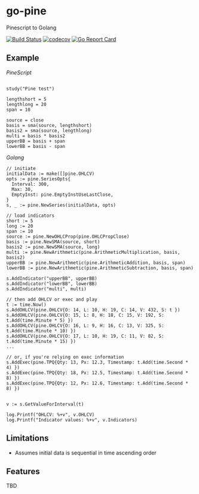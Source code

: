 # go-pine
Pinescript to Golang

[![Build Status](https://travis-ci.org/tsuz/go-pine.svg?branch=master)](https://travis-ci.org/tsuz/go-pine) 
[![codecov](https://codecov.io/gh/tsuz/go-pine/branch/master/graph/badge.svg)](https://codecov.io/gh/tsuz/go-pine)
[![Go Report Card](https://goreportcard.com/badge/tsuz/go-pine)](https://goreportcard.com/report/tsuz/go-pine) 


## Example

*PineScript*
```

study("Pine test")

lengthshort = 5
lengthlong = 20
span = 10

source = close
basis = sma(source, lengthshort)
basis2 = sma(source, lengthlong)
multi = basis * basis2
upperBB = basis + span
lowerBB = basis - span

```

*Golang*
```
// initiate
initialData := make([]pine.OHLCV)
opts := pine.SeriesOpts{
  Interval: 300,
  Max: 30,
  EmptyInst: pine.EmptyInstUseLastClose,
}
s, _ := pine.NewSeries(initialData, opts)

// load indicators
short := 5
long := 20
span := 10
source := pine.NewOHLCProp(pine.OHLCPropClose)
basis := pine.NewSMA(source, short)
basis2 := pine.NewSMA(source, long)
multi := pine.NewArithmetic(pine.ArithmeticMultiplication, basis, basis2)
upperBB := pine.NewArithmetic(pine.ArithmeticAddition, basis, span)
lowerBB := pine.NewArithmetic(pine.ArithmeticSubtraction, basis, span)

s.AddIndicator("upperBB", upperBB)
s.AddIndicator("lowerBB", lowerBB)
s.AddIndicator("multi", multi)

// then add OHLCV or exec and play
t := time.Now()
s.AddOHLCV(pine.OHLCV{O: 14, L: 10, H: 19, C: 14, V: 432, S: t })
s.AddOHLCV(pine.OHLCV{O: 15, L: 8, H: 18, C: 15, V: 192, S: t.Add(time.Minute * 5) })
s.AddOHLCV(pine.OHLCV{O: 16, L: 9, H: 16, C: 13, V: 325, S: t.Add(time.Minute * 10) })
s.AddOHLCV(pine.OHLCV{O: 17, L: 10, H: 19, C: 11, V: 82, S: t.Add(time.Minute * 15) })
...

// or, if you're relying on exec information
s.AddExec(pine.TPQ{Qty: 13, Px: 12.3, Timestamp: t.Add(time.Second * 4) })
s.AddExec(pine.TPQ{Qty: 18, Px: 12.5, Timestamp: t.Add(time.Second * 8) })
s.AddExec(pine.TPQ{Qty: 12, Px: 12.6, Timestamp: t.Add(time.Second * 8) })


v := s.GetValueForInterval(t)

log.Printf("OHLCV: %+v", v.OHLCV)
log.Printf("Indicator values: %+v", v.Indicators)

```


## Limitations

- Assumes initial data is sequential in time ascending order


## Features
TBD


